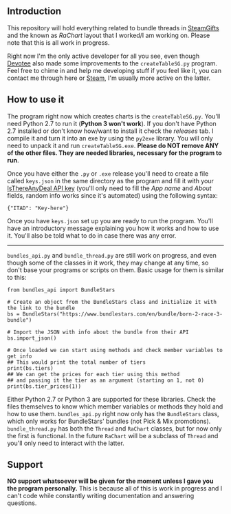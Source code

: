 ## Introduction

This repository will hold everything related to bundle threads in [SteamGifts](https://www.steamgifts.com) and the known as *RaChart* layout that I worked/I am working on. Please note that this is all work in progress.

Right now I'm the only active developer for all you see, even though [Devotee](https://github.com/Michounet) also made some improvements to the `createTableSG.py` program. Feel free to chime in and help me developing stuff if you feel like it, you can contact me through here or [Steam](http://steamcommunity.com/id/Sighery), I'm usually more active on the latter.

## How to use it

The program right now which creates charts is the `createTableSG.py`. You'll need Python 2.7 to run it (**Python 3 won't work**). If you don't have Python 2.7 installed or don't know how/want to install it check the *releases* tab. I compile it and turn it into an exe by using the `py2exe` library. You will only need to unpack it and run `createTableSG.exe`. **Please do NOT remove ANY of the other files. They are needed libraries, necessary for the program to run**.

Once you have either the `.py` or `.exe` release you'll need to create a file called `keys.json` in the same directory as the program and fill it with your [IsThereAnyDeal API key](https://isthereanydeal.com/apps/new/) (you'll only need to fill the *App name* and *About* fields, random info works since it's automated) using the following syntax:

```
{"ITAD": "Key-here"}
```

Once you have `keys.json` set up you are ready to run the program. You'll have an introductory message explaining you how it works and how to use it. You'll also be told what to do in case there was any error.

---

`bundles_api.py` and `bundle_thread.py` are still work on progress, and even though some of the classes in it work, they may change at any time, so don't base your programs or scripts on them. Basic usage for them is similar to this:

```
from bundles_api import BundleStars

# Create an object from the BundleStars class and initialize it with the link to the bundle
bs = BundleStars("https://www.bundlestars.com/en/bundle/born-2-race-3-bundle")

# Import the JSON with info about the bundle from their API
bs.import_json()

# Once loaded we can start using methods and check member variables to get info
## This would print the total number of tiers
print(bs.tiers)
## We can get the prices for each tier using this method
## and passing it the tier as an argument (starting on 1, not 0)
print(bs.tier_prices(1))
```

Either Python 2.7 or Python 3 are supported for these libraries. Check the files themselves to know which member variables or methods they hold and how to use them. `bundles_api.py` right now only has the `BundleStars` class, which only works for BundleStars' bundles (not Pick & Mix promotions). `bundle_thread.py` has both the `Thread` and `RaChart` classes, but for now only the first is functional. In the future `RaChart` will be a subclass of `Thread` and you'll only need to interact with the latter.

## Support

**NO support whatsoever will be given for the moment unless I gave you the program personally.** This is because all of this is work in progress and I can't code while constantly writing documentation and answering questions.
